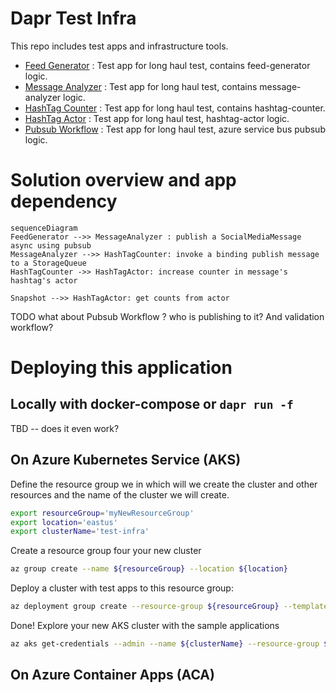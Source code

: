 # Dapr Test Infra

This repo includes test apps and infrastructure tools.

* [Feed Generator](./feed-generator) : Test app for long haul test, contains feed-generator logic.
* [Message Analyzer](./message-analyzer) : Test app for long haul test, contains message-analyzer logic.
* [HashTag Counter](./hashtag-counter) : Test app for long haul test, contains hashtag-counter.
* [HashTag Actor](./hashtag-actor) : Test app for long haul test, hashtag-actor logic.
* [Pubsub Workflow](./pubsub-workflow) : Test app for long haul test, azure service bus pubsub logic.

# Solution overview and app dependency

```mermaid
sequenceDiagram
FeedGenerator -->> MessageAnalyzer : publish a SocialMediaMessage async using pubsub
MessageAnalyzer -->> HashTagCounter: invoke a binding publish message to a StorageQueue
HashTagCounter ->> HashTagActor: increase counter in message's hashtag's actor

Snapshot -->> HashTagActor: get counts from actor
```

TODO what about Pubsub Workflow ? who is publishing to it? And validation workflow?

# Deploying this application

## Locally with docker-compose or `dapr run -f`

TBD -- does it even work?

## On Azure Kubernetes Service (AKS)

Define the resource group we in which will we create the cluster and other resources and
the name of the cluster we will create.

```bash
export resourceGroup='myNewResourceGroup'
export location='eastus'
export clusterName='test-infra'
```

Create a resource group four your new cluster

```bash
az group create --name ${resourceGroup} --location ${location}
```

Deploy a cluster with test apps to this resource group:

```bash
az deployment group create --resource-group ${resourceGroup} --template-file ./deploy/aks/main.bicep --parameters "clusterName=${clusterName}"
```


Done! Explore your new AKS cluster with the sample applications

```bash
az aks get-credentials --admin --name ${clusterName} --resource-group $resourceGroup
```

## On Azure Container Apps (ACA)